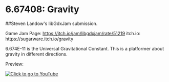 # 6.67408: Gravity
##Steven Landow's libGdxJam submission. 

Game Jam Page: https://itch.io/jam/libgdxjam/rate/51219
itch.io: https://sugarware.itch.io/gravity


6.674E-11 is the Universal Gravitational Constant. This is a platformer about gravity in different directions. 

Preview:

[![Click to go to YouTube](http://img.youtube.com/vi/pCILzxQMsDo/0.jpg)](http://www.youtube.com/watch?v=pCILzxQMsDo)
